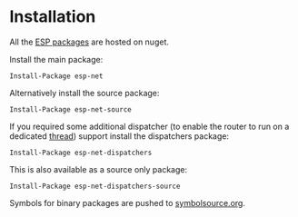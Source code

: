 <a name="installation"></a>

# Installation

All the [ESP packages](https://www.nuget.org/profiles/esp) are hosted on nuget.

Install the main package:

```
Install-Package esp-net
```

Alternatively install the source package:

```
Install-Package esp-net-source
```

If you required some additional dispatcher (to enable the router to run on a dedicated [thread](../advanced-concepts/multithreading.md)) support install the dispatchers package:

```
Install-Package esp-net-dispatchers
```

This is also available as a source only package:

```
Install-Package esp-net-dispatchers-source
```

Symbols for binary packages are pushed to [symbolsource.org](http://symbolsource.org/).